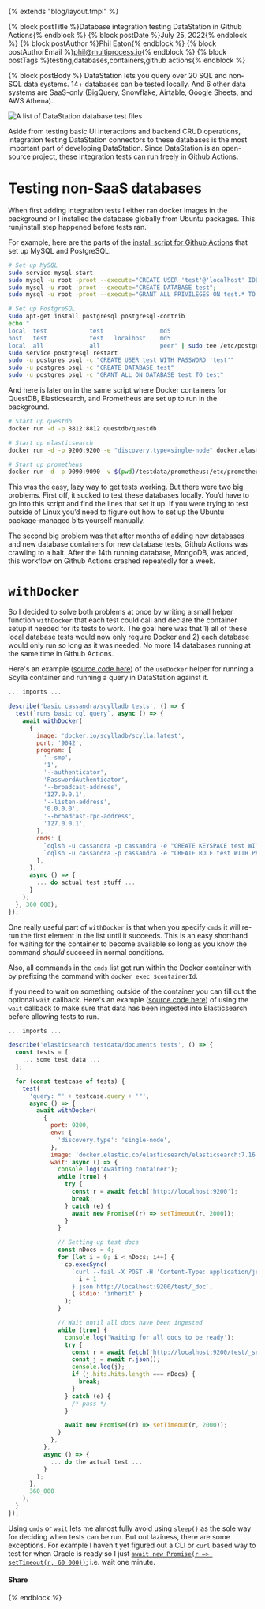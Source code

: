 {% extends "blog/layout.tmpl" %}

{% block postTitle %}Database integration testing DataStation in Github Actions{% endblock %}
{% block postDate %}July 25, 2022{% endblock %}
{% block postAuthor %}Phil Eaton{% endblock %}
{% block postAuthorEmail %}phil@multiprocess.io{% endblock %}
{% block postTags %}testing,databases,containers,github actions{% endblock %}

{% block postBody %}
DataStation lets you query over 20 SQL and non-SQL data systems. 14+
databases can be tested locally. And 6 other data systems are
SaaS-only (BigQuery, Snowflake, Airtable, Google Sheets, and AWS
Athena).

![A list of DataStation database test files](/integration-tests.png)

Aside from testing basic UI interactions and backend CRUD operations,
integration testing DataStation connectors to these databases is the
most important part of developing DataStation. Since DataStation is an
open-source project, these integration tests can run freely in Github
Actions.

# Testing non-SaaS databases

When first adding integration tests I either ran docker images in the
background or I installed the database globally from Ubuntu
packages. This run/install step happened before tests ran.

For example, here are the parts of the [install script for Github
Actions](https://github.com/multiprocessio/datastation/blob/3362433dc5cce51760cbac8f800e3befce59a072/scripts/ci/prepare_linux_integration_test_setup_only.sh)
that set up MySQL and PostgreSQL.

```bash
# Set up MySQL
sudo service mysql start
sudo mysql -u root -proot --execute="CREATE USER 'test'@'localhost' IDENTIFIED BY 'test'";
sudo mysql -u root -proot --execute="CREATE DATABASE test";
sudo mysql -u root -proot --execute="GRANT ALL PRIVILEGES ON test.* TO 'test'@'localhost'";

# Set up PostgreSQL
sudo apt-get install postgresql postgresql-contrib
echo "
local  test            test                md5
host   test            test   localhost    md5
local  all             all                 peer" | sudo tee /etc/postgresql/12/main/pg_hba.conf
sudo service postgresql restart
sudo -u postgres psql -c "CREATE USER test WITH PASSWORD 'test'"
sudo -u postgres psql -c "CREATE DATABASE test"
sudo -u postgres psql -c "GRANT ALL ON DATABASE test TO test"
```

And here is later on in the same script where Docker containers for
QuestDB, Elasticsearch, and Prometheus are set up to run in the
background.

```bash
# Start up questdb
docker run -d -p 8812:8812 questdb/questdb

# Start up elasticsearch
docker run -d -p 9200:9200 -e "discovery.type=single-node" docker.elastic.co/elasticsearch/elasticsearch:7.16.3

# Start up prometheus
docker run -d -p 9090:9090 -v $(pwd)/testdata/prometheus:/etc/prometheus prom/prometheus
```

This was the easy, lazy way to get tests working. But there were two
big problems. First off, it sucked to test these databases
locally. You’d have to go into this script and find the lines that set
it up. If you were trying to test outside of Linux you’d need to
figure out how to set up the Ubuntu package-managed bits yourself
manually.

The second big problem was that after months of adding new databases
and new database containers for new database tests, Github Actions was
crawling to a halt. After the 14th running database, MongoDB, was
added, this workflow on Github Actions crashed repeatedly for a week.

# `withDocker`

So I decided to solve both problems at once by writing a small helper
function `withDocker` that each test could call and declare the
container setup it needed for its tests to work. The goal here was
that 1) all of these local database tests would now only require
Docker and 2) each database would only run so long as it was
needed. No more 14 databases running at the same time in Github
Actions.

Here's an example ([source code
here](https://github.com/multiprocessio/datastation/blob/main/integration/scylla.test.js))
of the `useDocker` helper for running a Scylla container and running a
query in DataStation against it.

```javascript
... imports ...

describe('basic cassandra/scylladb tests', () => {
  test(`runs basic cql query`, async () => {
    await withDocker(
      {
        image: 'docker.io/scylladb/scylla:latest',
        port: '9042',
        program: [
          '--smp',
          '1',
          '--authenticator',
          'PasswordAuthenticator',
          '--broadcast-address',
          '127.0.0.1',
          '--listen-address',
          '0.0.0.0',
          '--broadcast-rpc-address',
          '127.0.0.1',
        ],
        cmds: [
          `cqlsh -u cassandra -p cassandra -e "CREATE KEYSPACE test WITH REPLICATION = {'class': 'SimpleStrategy', 'replication_factor': 1};"`,
          `cqlsh -u cassandra -p cassandra -e "CREATE ROLE test WITH PASSWORD = 'test' AND LOGIN = true AND SUPERUSER = true;"`,
        ],
      },
      async () => {
	    ... do actual test stuff ...
      }
    );
  }, 360_000);
});
```

One really useful part of `withDocker` is that when you specify `cmds`
it will re-run the first element in the list until it succeeds. This
is an easy shorthand for waiting for the container to become available
so long as you know the command *should* succeed in normal conditions.

Also, all commands in the `cmds` list get run within the Docker
container with by prefixing the command with `docker exec
$containerId`.

If you need to wait on something outside of the container you can fill
out the optional `wait` callback. Here's an example ([source code
here](https://github.com/multiprocessio/datastation/blob/main/integration/elasticsearch.test.js))
of using the `wait` callback to make sure that data has been ingested
into Elasticsearch before allowing tests to run.

```javascript
... imports ...

describe('elasticsearch testdata/documents tests', () => {
  const tests = [
    ... some test data ...
  ];

  for (const testcase of tests) {
    test(
      'query: "' + testcase.query + '"',
      async () => {
        await withDocker(
          {
            port: 9200,
            env: {
              'discovery.type': 'single-node',
            },
            image: 'docker.elastic.co/elasticsearch/elasticsearch:7.16.3',
            wait: async () => {
              console.log('Awaiting container');
              while (true) {
                try {
                  const r = await fetch('http://localhost:9200');
                  break;
                } catch (e) {
                  await new Promise((r) => setTimeout(r, 2000));
                }
              }

              // Setting up test docs
              const nDocs = 4;
              for (let i = 0; i < nDocs; i++) {
                cp.execSync(
                  `curl --fail -X POST -H 'Content-Type: application/json' -d @testdata/documents/${
                    i + 1
                  }.json http://localhost:9200/test/_doc`,
                  { stdio: 'inherit' }
                );
              }

              // Wait until all docs have been ingested
              while (true) {
                console.log('Waiting for all docs to be ready');
                try {
                  const r = await fetch('http://localhost:9200/test/_search');
                  const j = await r.json();
                  console.log(j);
                  if (j.hits.hits.length === nDocs) {
                    break;
                  }
                } catch (e) {
                  /* pass */
                }

                await new Promise((r) => setTimeout(r, 2000));
              }
            },
          },
          async () => {
            ... do the actual test ...
          }
        );
      },
      360_000
    );
  }
});
```

Using `cmds` or `wait` lets me almost fully avoid using `sleep()` as
the sole way for deciding when tests can be run. But out laziness,
there are some exceptions. For example I haven't yet figured out a CLI
or `curl` based way to test for when Oracle is ready so I just [`await
new Promise(r => setTimeout(r,
60_000))`](https://github.com/multiprocessio/datastation/blob/main/integration/oracle.test.js#L34);
i.e. wait one minute.

#### Share
{% endblock %}
